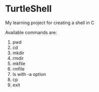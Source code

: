 # TurtleShell
My learning project for creating a shell in C

Available commands are:
1.  pwd
2.  cd
3.  mkdir
4.  rmdir
5.  mkfile
6.  rmfile
7.  ls with -a option
8.  cp
9.  exit
